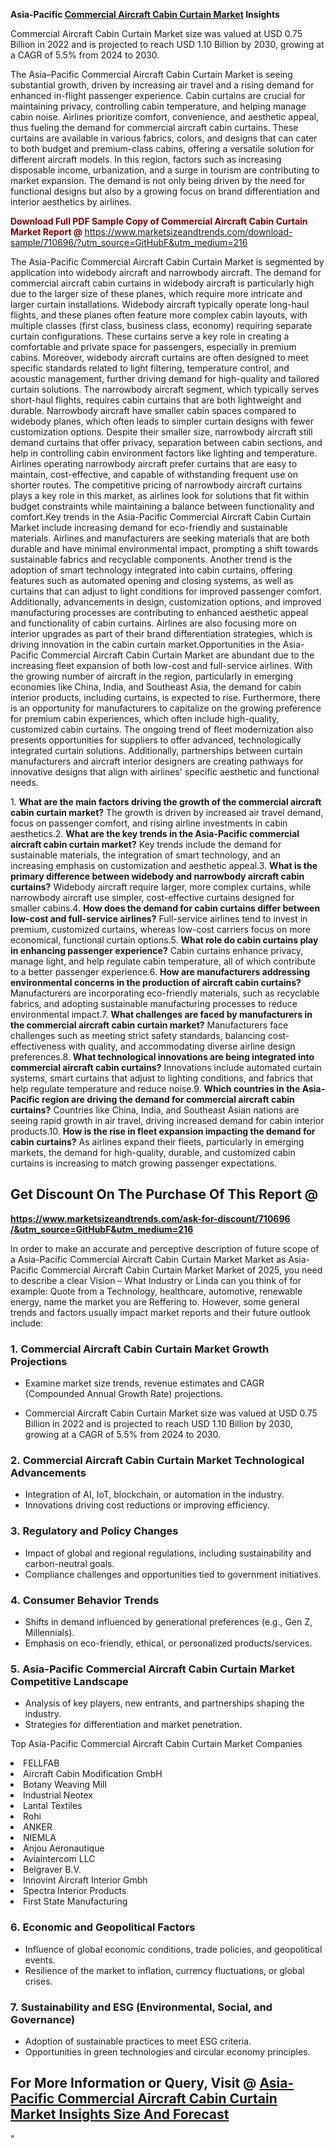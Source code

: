 <p><strong>Asia-Pacific&nbsp;<a href=""https://www.marketsizeandtrends.com/download-sample/710696/&amp;utm_source=GitHubF&amp;utm_medium=216"">Commercial Aircraft Cabin Curtain Market</a> Insights</strong></p><p>Commercial Aircraft Cabin Curtain Market size was valued at USD 0.75 Billion in 2022 and is projected to reach USD 1.10 Billion by 2030, growing at a CAGR of 5.5% from 2024 to 2030.</p><p><p>The Asia–Pacific Commercial Aircraft Cabin Curtain Market is seeing substantial growth, driven by increasing air travel and a rising demand for enhanced in-flight passenger experience. Cabin curtains are crucial for maintaining privacy, controlling cabin temperature, and helping manage cabin noise. Airlines prioritize comfort, convenience, and aesthetic appeal, thus fueling the demand for commercial aircraft cabin curtains. These curtains are available in various fabrics, colors, and designs that can cater to both budget and premium-class cabins, offering a versatile solution for different aircraft models. In this region, factors such as increasing disposable income, urbanization, and a surge in tourism are contributing to market expansion. The demand is not only being driven by the need for functional designs but also by a growing focus on brand differentiation and interior aesthetics by airlines. <p><strong><span style="color: #800000;">Download Full PDF Sample Copy of Commercial Aircraft Cabin Curtain Market Report @</span>&nbsp;</strong><a href="https://www.marketsizeandtrends.com/download-sample/710696/?utm_source=GitHubF&amp;utm_medium=216" target="_blank">https://www.marketsizeandtrends.com/download-sample/710696/?utm_source=GitHubF&amp;utm_medium=216</a></p></p><p>The Asia-Pacific Commercial Aircraft Cabin Curtain Market is segmented by application into widebody aircraft and narrowbody aircraft. The demand for commercial aircraft cabin curtains in widebody aircraft is particularly high due to the larger size of these planes, which require more intricate and larger curtain installations. Widebody aircraft typically operate long-haul flights, and these planes often feature more complex cabin layouts, with multiple classes (first class, business class, economy) requiring separate curtain configurations. These curtains serve a key role in creating a comfortable and private space for passengers, especially in premium cabins. Moreover, widebody aircraft curtains are often designed to meet specific standards related to light filtering, temperature control, and acoustic management, further driving demand for high-quality and tailored curtain solutions. The narrowbody aircraft segment, which typically serves short-haul flights, requires cabin curtains that are both lightweight and durable. Narrowbody aircraft have smaller cabin spaces compared to widebody planes, which often leads to simpler curtain designs with fewer customization options. Despite their smaller size, narrowbody aircraft still demand curtains that offer privacy, separation between cabin sections, and help in controlling cabin environment factors like lighting and temperature. Airlines operating narrowbody aircraft prefer curtains that are easy to maintain, cost-effective, and capable of withstanding frequent use on shorter routes. The competitive pricing of narrowbody aircraft curtains plays a key role in this market, as airlines look for solutions that fit within budget constraints while maintaining a balance between functionality and comfort.Key trends in the Asia-Pacific Commercial Aircraft Cabin Curtain Market include increasing demand for eco-friendly and sustainable materials. Airlines and manufacturers are seeking materials that are both durable and have minimal environmental impact, prompting a shift towards sustainable fabrics and recyclable components. Another trend is the adoption of smart technology integrated into cabin curtains, offering features such as automated opening and closing systems, as well as curtains that can adjust to light conditions for improved passenger comfort. Additionally, advancements in design, customization options, and improved manufacturing processes are contributing to enhanced aesthetic appeal and functionality of cabin curtains. Airlines are also focusing more on interior upgrades as part of their brand differentiation strategies, which is driving innovation in the cabin curtain market.Opportunities in the Asia-Pacific Commercial Aircraft Cabin Curtain Market are abundant due to the increasing fleet expansion of both low-cost and full-service airlines. With the growing number of aircraft in the region, particularly in emerging economies like China, India, and Southeast Asia, the demand for cabin interior products, including curtains, is expected to rise. Furthermore, there is an opportunity for manufacturers to capitalize on the growing preference for premium cabin experiences, which often include high-quality, customized cabin curtains. The ongoing trend of fleet modernization also presents opportunities for suppliers to offer advanced, technologically integrated curtain solutions. Additionally, partnerships between curtain manufacturers and aircraft interior designers are creating pathways for innovative designs that align with airlines' specific aesthetic and functional needs.<p>1. <b>What are the main factors driving the growth of the commercial aircraft cabin curtain market?</b> The growth is driven by increased air travel demand, focus on passenger comfort, and rising airline investments in cabin aesthetics.2. <b>What are the key trends in the Asia-Pacific commercial aircraft cabin curtain market?</b> Key trends include the demand for sustainable materials, the integration of smart technology, and an increasing emphasis on customization and aesthetic appeal.3. <b>What is the primary difference between widebody and narrowbody aircraft cabin curtains?</b> Widebody aircraft require larger, more complex curtains, while narrowbody aircraft use simpler, cost-effective curtains designed for smaller cabins.4. <b>How does the demand for cabin curtains differ between low-cost and full-service airlines?</b> Full-service airlines tend to invest in premium, customized curtains, whereas low-cost carriers focus on more economical, functional curtain options.5. <b>What role do cabin curtains play in enhancing passenger experience?</b> Cabin curtains enhance privacy, manage light, and help regulate cabin temperature, all of which contribute to a better passenger experience.6. <b>How are manufacturers addressing environmental concerns in the production of aircraft cabin curtains?</b> Manufacturers are incorporating eco-friendly materials, such as recyclable fabrics, and adopting sustainable manufacturing processes to reduce environmental impact.7. <b>What challenges are faced by manufacturers in the commercial aircraft cabin curtain market?</b> Manufacturers face challenges such as meeting strict safety standards, balancing cost-effectiveness with quality, and accommodating diverse airline design preferences.8. <b>What technological innovations are being integrated into commercial aircraft cabin curtains?</b> Innovations include automated curtain systems, smart curtains that adjust to lighting conditions, and fabrics that help regulate temperature and reduce noise.9. <b>Which countries in the Asia-Pacific region are driving the demand for commercial aircraft cabin curtains?</b> Countries like China, India, and Southeast Asian nations are seeing rapid growth in air travel, driving increased demand for cabin interior products.10. <b>How is the rise in fleet expansion impacting the demand for cabin curtains?</b> As airlines expand their fleets, particularly in emerging markets, the demand for high-quality, durable, and customized cabin curtains is increasing to match growing passenger expectations.</p></p><h2><strong>Get Discount On The Purchase Of This Report @&nbsp;</strong></h2><p><strong><a href=""https://www.marketsizeandtrends.com/ask-for-discount/710696/&amp;utm_source=GitHubF&amp;utm_medium=216"" target=""_blank"">https://www.marketsizeandtrends.com/ask-for-discount/710696<br />/&amp;utm_source=GitHubF&amp;utm_medium=216</a></strong></p><p>In order to make an accurate and perceptive description of future scope of a Asia-Pacific&nbsp;Commercial Aircraft Cabin Curtain Market Market as Asia-Pacific&nbsp;Commercial Aircraft Cabin Curtain Market Market of 2025, you need to describe a clear Vision &ndash; What Industry or Linda can you think of for example: Quote from a Technology, healthcare, automotive, renewable energy, name the market you are Reffering to. However, some general trends and factors usually impact market reports and their future outlook include:</p><h3>1.&nbsp;<strong>Commercial Aircraft Cabin Curtain Market Growth Projections</strong></h3><ul><li>Examine market size trends, revenue estimates and CAGR (Compounded Annual Growth Rate) projections.</li><li><p>Commercial Aircraft Cabin Curtain Market size was valued at USD 0.75 Billion in 2022 and is projected to reach USD 1.10 Billion by 2030, growing at a CAGR of 5.5% from 2024 to 2030.</p></li></ul><h3>2.&nbsp;<strong>Commercial Aircraft Cabin Curtain Market Technological Advancements</strong></h3><ul><li>Integration of AI, IoT, blockchain, or automation in the industry.</li><li>Innovations driving cost reductions or improving efficiency.</li></ul><h3>3.&nbsp;<strong>Regulatory and Policy Changes</strong></h3><ul><li>Impact of global and regional regulations, including sustainability and carbon-neutral goals.</li><li>Compliance challenges and opportunities tied to government initiatives.</li></ul><h3>4.&nbsp;<strong>Consumer Behavior Trends</strong></h3><ul><li>Shifts in demand influenced by generational preferences (e.g., Gen Z, Millennials).</li><li>Emphasis on eco-friendly, ethical, or personalized products/services.</li></ul><h3>5.&nbsp;<strong>Asia-Pacific Commercial Aircraft Cabin Curtain Market Competitive Landscape</strong></h3><ul><li>Analysis of key players, new entrants, and partnerships shaping the industry.</li><li>Strategies for differentiation and market penetration.</li></ul><p data-pm-slice=""1 1 []"">Top Asia-Pacific Commercial Aircraft Cabin Curtain Market Companies</p><div data-test-id=""""><p><li>FELLFAB</li><li> Aircraft Cabin Modification GmbH</li><li> Botany Weaving Mill</li><li> Industrial Neotex</li><li> Lantal Textiles</li><li> Rohi</li><li> ANKER</li><li> NIEMLA</li><li> Anjou Aeronautique</li><li> Aviaintercom LLC</li><li> Belgraver B.V.</li><li> Innovint Aircraft Interior Gmbh</li><li> Spectra Interior Products</li><li> First State Manufacturing</li></p></div><h3>6.&nbsp;<strong>Economic and Geopolitical Factors</strong></h3><ul><li>Influence of global economic conditions, trade policies, and geopolitical events.</li><li>Resilience of the market to inflation, currency fluctuations, or global crises.</li></ul><h3>7.&nbsp;<strong>Sustainability and ESG (Environmental, Social, and Governance)</strong></h3><ul><li>Adoption of sustainable practices to meet ESG criteria.</li><li>Opportunities in green technologies and circular economy principles.</li></ul><h2><strong>For More Information or Query, Visit @&nbsp;</strong><a href=""https://www.verifiedmarketreports.com/product/commercial-aircraft-cabin-curtain-market/"" target=""_blank"">Asia-Pacific Commercial Aircraft Cabin Curtain Market Insights Size And Forecast</a></h2>"
